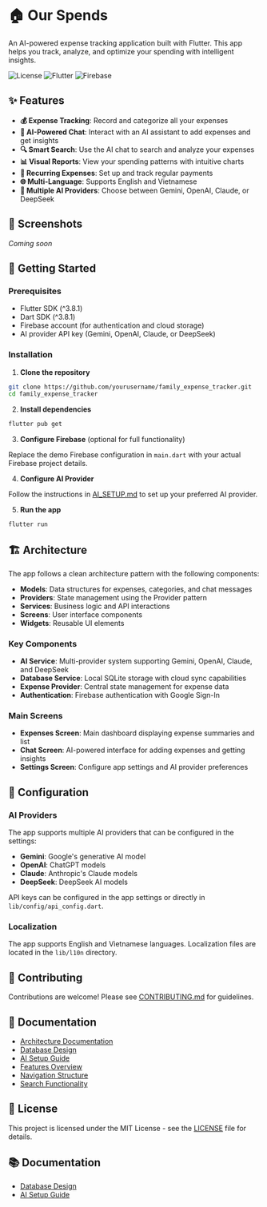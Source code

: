 # 🏠 Our Spends

An AI-powered expense tracking application built with Flutter. This app helps you track, analyze, and optimize your spending with intelligent insights.

![License](https://img.shields.io/badge/license-MIT-blue.svg)
![Flutter](https://img.shields.io/badge/Flutter-3.8.1-blue.svg)
![Firebase](https://img.shields.io/badge/Firebase-3.6.0-orange.svg)

## ✨ Features

- **💰 Expense Tracking**: Record and categorize all your expenses
- **🤖 AI-Powered Chat**: Interact with an AI assistant to add expenses and get insights
- **🔍 Smart Search**: Use the AI chat to search and analyze your expenses
- **📊 Visual Reports**: View your spending patterns with intuitive charts
- **🔄 Recurring Expenses**: Set up and track regular payments
- **🌐 Multi-Language**: Supports English and Vietnamese
- **🔌 Multiple AI Providers**: Choose between Gemini, OpenAI, Claude, or DeepSeek

## 📱 Screenshots

*Coming soon*

## 🚀 Getting Started

### Prerequisites

- Flutter SDK (^3.8.1)
- Dart SDK (^3.8.1)
- Firebase account (for authentication and cloud storage)
- AI provider API key (Gemini, OpenAI, Claude, or DeepSeek)

### Installation

1. **Clone the repository**

```bash
git clone https://github.com/yourusername/family_expense_tracker.git
cd family_expense_tracker
```

2. **Install dependencies**

```bash
flutter pub get
```

3. **Configure Firebase** (optional for full functionality)

Replace the demo Firebase configuration in `main.dart` with your actual Firebase project details.

4. **Configure AI Provider**

Follow the instructions in [AI_SETUP.md](./AI_SETUP.md) to set up your preferred AI provider.

5. **Run the app**

```bash
flutter run
```

## 🏗️ Architecture

The app follows a clean architecture pattern with the following components:

- **Models**: Data structures for expenses, categories, and chat messages
- **Providers**: State management using the Provider pattern
- **Services**: Business logic and API interactions
- **Screens**: User interface components
- **Widgets**: Reusable UI elements

### Key Components

- **AI Service**: Multi-provider system supporting Gemini, OpenAI, Claude, and DeepSeek
- **Database Service**: Local SQLite storage with cloud sync capabilities
- **Expense Provider**: Central state management for expense data
- **Authentication**: Firebase authentication with Google Sign-In

### Main Screens

- **Expenses Screen**: Main dashboard displaying expense summaries and list
- **Chat Screen**: AI-powered interface for adding expenses and getting insights
- **Settings Screen**: Configure app settings and AI provider preferences

## 🔧 Configuration

### AI Providers

The app supports multiple AI providers that can be configured in the settings:

- **Gemini**: Google's generative AI model
- **OpenAI**: ChatGPT models
- **Claude**: Anthropic's Claude models
- **DeepSeek**: DeepSeek AI models

API keys can be configured in the app settings or directly in `lib/config/api_config.dart`.

### Localization

The app supports English and Vietnamese languages. Localization files are located in the `lib/l10n` directory.

## 🤝 Contributing

Contributions are welcome! Please see [CONTRIBUTING.md](./CONTRIBUTING.md) for guidelines.

## 📄 Documentation

- [Architecture Documentation](./ARCHITECTURE.md)
- [Database Design](./DATABASE_DESIGN.md)
- [AI Setup Guide](./AI_SETUP.md)
- [Features Overview](./FEATURES.md)
- [Navigation Structure](./NAVIGATION.md)
- [Search Functionality](./SEARCH.md)

## 📄 License

This project is licensed under the MIT License - see the [LICENSE](./LICENSE) file for details.

## 📚 Documentation

- [Database Design](./DATABASE_DESIGN.md)
- [AI Setup Guide](./AI_SETUP.md)
